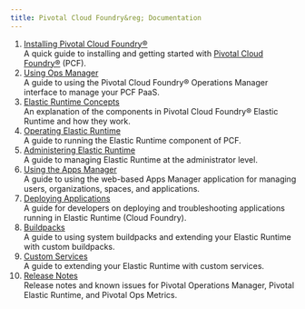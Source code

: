 ```yaml
---
title: Pivotal Cloud Foundry&reg; Documentation
---
```


<ol class="class-list">
  <li>
    <a class="subnav" href="./index.html">Installing Pivotal Cloud Foundry®</a>
    <div class="docs-module-description">A quick guide to installing and getting started with <a href="https://network.pivotal.io/products/pivotal-cf">Pivotal Cloud Foundry&reg;</a> (PCF).</div>
  </li>
  <li>
    <a class="subnav" href="../customizing/index.html">Using Ops Manager</a>
    <div class="docs-module-description">A guide to using the Pivotal Cloud Foundry&reg; Operations Manager interface to manage your PCF PaaS.</div>
  </li>
  <li>
    <a class="subnav" href="../concepts/index.html">Elastic Runtime Concepts</a>
    <div class="docs-module-description">An explanation of the components in Pivotal Cloud Foundry&reg; Elastic Runtime and how they work.</div>
  </li>
  <li>
    <a class="subnav" href="../opsguide/index.html">Operating Elastic Runtime</a>
    <div class="docs-module-description">A guide to running the Elastic Runtime component of PCF.</div>
  </li>
  <li>
    <a class="subnav" href="../adminguide/index.html">Administering Elastic Runtime</a>
    <div class="docs-module-description">A guide to managing Elastic Runtime at the administrator level.</div>
  </li>
  <li>
    <a class="subnav" href="../console/index.html">Using the Apps Manager</a>
    <div class="docs-module-description">A guide to using the web-based Apps Manager application for managing users, organizations, spaces, and applications.</div>
  </li>
  <li>
    <a class="subnav" href="../devguide/index.html">Deploying Applications</a>
    <div class="docs-module-description">A guide for developers on deploying and troubleshooting applications running in Elastic Runtime (Cloud Foundry).</div>
  </li>
  <li>
    <a class="subnav" href="../buildpacks/index.html">Buildpacks</a>
    <div class="docs-module-description">A guide to using system buildpacks and extending your Elastic Runtime with custom buildpacks.</div>
  </li>
  <li>
    <a class="subnav" href="../services/index.html">Custom Services</a>
    <div class="docs-module-description">A guide to extending your Elastic Runtime with custom services.</div>
  </li>
  <li>
    <a class="subnav" href="../pcf-release-notes/index.html">Release Notes</a>
    <div class="docs-module-description">Release notes and known issues for Pivotal Operations Manager, Pivotal Elastic Runtime, and Pivotal Ops Metrics.</div>
  </li>
</ol>